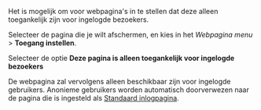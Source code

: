 Het is mogelijk om voor webpagina's in te stellen dat deze alleen
toegankelijk zijn voor ingelogde bezoekers.

Selecteer de pagina die je wilt afschermen, en kies in het *Webpagina
menu* \> **Toegang instellen**.

Selecteer de optie **Deze pagina is alleen toegankelijk voor ingelogde
bezoekers**

De webpagina zal vervolgens alleen beschikbaar zijn voor ingelogde
gebruikers. Anonieme gebruikers worden automatisch doorverwezen naar de
pagina die is ingesteld als [Standaard
inlogpagina](./login-logout-and-forgot-password-form.md).
